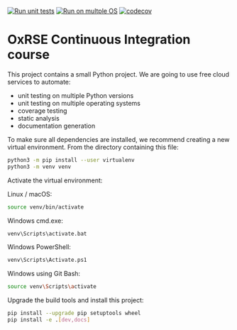 [![Run unit tests](https://github.com/npqst/ci-course/actions/workflows/unit-tests.yml/badge.svg)](https://github.com/npqst/ci-course/actions/workflows/unit-tests.yml)
[![Run on multple OS](https://github.com/npqst/ci-course/actions/workflows/os-tests.yml/badge.svg)](https://github.com/npqst/ci-course/actions/workflows/os-tests.yml)
[![codecov](https://codecov.io/gh/npqst/ci-course/branch/main/graph/badge.svg?token=XLAZW6H4NL)](https://codecov.io/gh/npqst/ci-course)

# OxRSE Continuous Integration course

This project contains a small Python project. We are going to use free cloud services to automate:

- unit testing on multiple Python versions
- unit testing on multiple operating systems
- coverage testing
- static analysis
- documentation generation

To make sure all dependencies are installed, we recommend creating a new virtual environment.
From the directory containing this file:

```bash
python3 -m pip install --user virtualenv
python3 -m venv venv
```

Activate the virtual environment:

Linux / macOS:
```bash
source venv/bin/activate
```

Windows cmd.exe:
```bash
venv\Scripts\activate.bat
```

Windows PowerShell:
```bash
venv\Scripts\Activate.ps1
```

Windows using Git Bash:
```bash
source venv\Scripts\activate
```

Upgrade the build tools and install this project:

```bash
pip install --upgrade pip setuptools wheel
pip install -e .[dev,docs]
```
